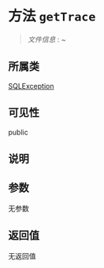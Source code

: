 # 方法 `getTrace`

> *文件信息* : ~

## 所属类 

[SQLException](../SQLException.md)

## 可见性

public

## 说明



## 参数


无参数


## 返回值

无返回值
